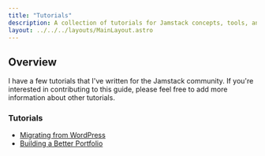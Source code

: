 ```yaml
---
title: "Tutorials"
description: A collection of tutorials for Jamstack concepts, tools, and more.
layout: ../../../layouts/MainLayout.astro
---
```


## Overview

I have a few tutorials that I've written for the Jamstack community. If you're interested in contributing to this guide, please feel free to add more information about other tutorials.

### Tutorials

- [Migrating from WordPress](/en/tutorials/migrating-from-wordpress/)
- [Building a Better Portfolio](/en/tutorials/building-a-better-portfolio/)
